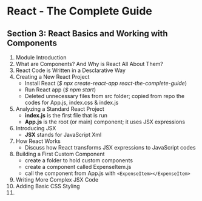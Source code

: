 # React - The Complete Guide

## Section 3: React Basics and Working with Components

1. Module Introduction
2. What are Components? And Why is React All About Them?
3. React Code is Written in a Desclarative Way
4. Creating a New React Project
   - Install React (_$ npx create-react-app react-the-complete-guide_)
   - Run React app (_$ npm start_)
   - Deleted unnecessary files from src folder; copied from repo the codes for App.js, index.css & index.js
5. Analyzing a Standard React Project
   - **index.js** is the first file that is run
   - **App.js** is the root (or main) component; it uses JSX expressions
6. Introducing JSX
   - **JSX** stands for JavaScript Xml
7. How React Works
   - Discuss how React transforms JSX expressions to JavaScript codes
8. Building a First Custom Component
   - create a folder to hold custom components
   - create a component called ExpenseItem.js
   - call the component from App.js with `<ExpenseItem></ExpenseItem>`
9. Writing More Complex JSX Code
10. Adding Basic CSS Styling
11.
